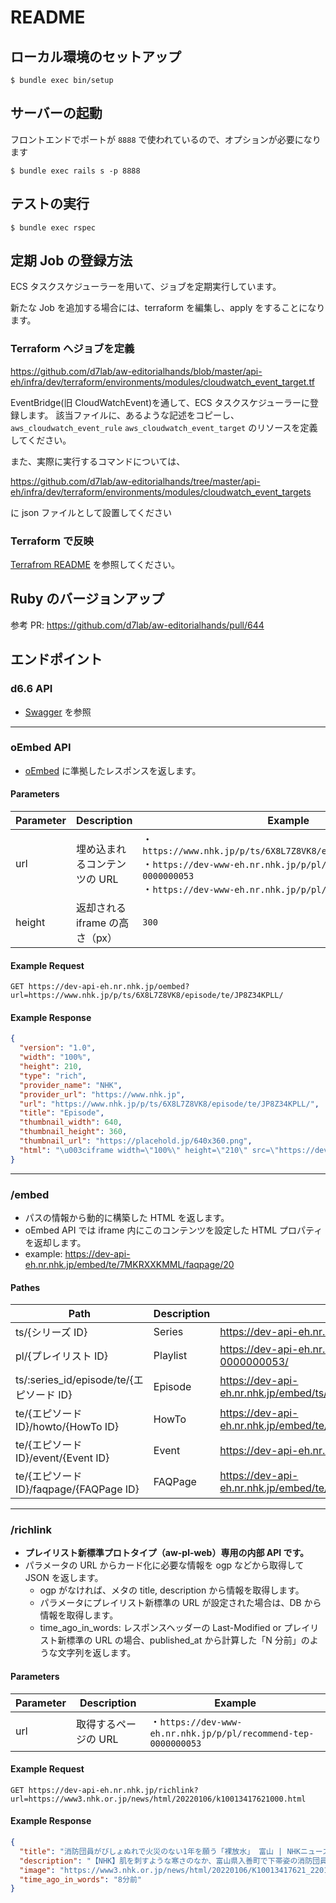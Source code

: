 # README

## ローカル環境のセットアップ

```
$ bundle exec bin/setup
```

## サーバーの起動

フロントエンドでポートが `8888` で使われているので、オプションが必要になります

```
$ bundle exec rails s -p 8888
```

## テストの実行

```
$ bundle exec rspec
```

## 定期 Job の登録方法

ECS タスクスケジューラーを用いて、ジョブを定期実行しています。

新たな Job を追加する場合には、terraform を編集し、apply をすることになります。

### Terraform へジョブを定義

https://github.com/d7lab/aw-editorialhands/blob/master/api-eh/infra/dev/terraform/environments/modules/cloudwatch_event_target.tf

EventBridge(旧 CloudWatchEvent)を通して、ECS タスクスケジューラーに登録します。
該当ファイルに、あるような記述をコピーし、 `aws_cloudwatch_event_rule` `aws_cloudwatch_event_target` のリソースを定義してください。

また、実際に実行するコマンドについては、

https://github.com/d7lab/aw-editorialhands/tree/master/api-eh/infra/dev/terraform/environments/modules/cloudwatch_event_targets

に json ファイルとして設置してください

### Terraform で反映

[Terrafrom README](https://github.com/d7lab/aw-editorialhands/blob/master/api-eh/infra/dev/terraform/README.md) を参照してください。

## Ruby のバージョンアップ

参考 PR: https://github.com/d7lab/aw-editorialhands/pull/644

## エンドポイント

### d6.6 API

- [Swagger](https://developer.nr.nhk.jp/api_doc/index.html?urls.primaryName=d6.6%20API) を参照

---

### oEmbed API

- [oEmbed](https://oembed.com/) に準拠したレスポンスを返します。

#### Parameters

| Parameter | Description                    | Example                                                                                                                                                                                    |
| --------- | ------------------------------ | ------------------------------------------------------------------------------------------------------------------------------------------------------------------------------------------ |
| url       | 埋め込まれるコンテンツの URL   | ・`https://www.nhk.jp/p/ts/6X8L7Z8VK8/episode/te/JP8Z34KPLL/`<br />・`https://dev-www-eh.nr.nhk.jp/p/pl/recommend-tep-0000000053`<br />・`https://dev-www-eh.nr.nhk.jp/p/pl/ts-WV5PLY8R43` |
| height    | 返却される iframe の高さ（px） | `300`                                                                                                                                                                                      |

#### Example Request

```example
GET https://dev-api-eh.nr.nhk.jp/oembed?url=https://www.nhk.jp/p/ts/6X8L7Z8VK8/episode/te/JP8Z34KPLL/
```

#### Example Response

```json
{
  "version": "1.0",
  "width": "100%",
  "height": 210,
  "type": "rich",
  "provider_name": "NHK",
  "provider_url": "https://www.nhk.jp",
  "url": "https://www.nhk.jp/p/ts/6X8L7Z8VK8/episode/te/JP8Z34KPLL/",
  "title": "Episode",
  "thumbnail_width": 640,
  "thumbnail_height": 360,
  "thumbnail_url": "https://placehold.jp/640x360.png",
  "html": "\u003ciframe width=\"100%\" height=\"210\" src=\"https://dev-api-eh.nr.nhk.jp/embed/ts/6X8L7Z8VK8/episode/te/JP8Z34KPLL\" style=\"border: 0;\"\u003e\u003c/iframe\u003e"
}
```

---

### /embed

- パスの情報から動的に構築した HTML を返します。
- oEmbed API では iframe 内にこのコンテンツを設定した HTML プロパティを返却します。
- example: https://dev-api-eh.nr.nhk.jp/embed/te/7MKRXXKMML/faqpage/20

#### Pathes

| Path                                     | Description | Example                                                                 |
| ---------------------------------------- | ----------- | ----------------------------------------------------------------------- |
| ts/{シリーズ ID}                         | Series      | https://dev-api-eh.nr.nhk.jp/embed/ts/6X8L7Z8VK8/                       |
| pl/{プレイリスト ID}                     | Playlist    | https://dev-api-eh.nr.nhk.jp/embed/pl/recommend-tep-0000000053/         |
| ts/:series_id/episode/te/{エピソード ID} | Episode     | https://dev-api-eh.nr.nhk.jp/embed/ts/6X8L7Z8VK8/episode/te/5LRX21QQJM/ |
| te/{エピソード ID}/howto/{HowTo ID}      | HowTo       | https://dev-api-eh.nr.nhk.jp/embed/te/G73XYP4QNL/howto/61               |
| te/{エピソード ID}/event/{Event ID}      | Event       | https://dev-api-eh.nr.nhk.jp/embed/te/7MKRXXKMML/event/1                |
| te/{エピソード ID}/faqpage/{FAQPage ID}  | FAQPage     | https://dev-api-eh.nr.nhk.jp/embed/te/7MKRXXKMML/faqpage/20             |

---

### /richlink

- **プレイリスト新標準プロトタイプ（aw-pl-web）専用の内部 API です。**
- パラメータの URL からカード化に必要な情報を ogp などから取得して JSON を返します。
  - ogp がなければ、メタの title, description から情報を取得します。
  - パラメータにプレイリスト新標準の URL が設定された場合は、DB から情報を取得します。
  - time_ago_in_words: レスポンスヘッダーの Last-Modified or プレイリスト新標準の URL の場合、published_at から計算した「N 分前」のような文字列を返します。

#### Parameters

| Parameter | Description          | Example                                                        |
| --------- | -------------------- | -------------------------------------------------------------- |
| url       | 取得するページの URL | ・`https://dev-www-eh.nr.nhk.jp/p/pl/recommend-tep-0000000053` |

#### Example Request

```
GET https://dev-api-eh.nr.nhk.jp/richlink?url=https://www3.nhk.or.jp/news/html/20220106/k10013417621000.html
```

#### Example Response

```json
{
  "title": "消防団員がびしょぬれで火災のない1年を願う「裸放水」 富山 | NHKニュース",
  "description": "【NHK】肌を刺すような寒さのなか、富山県入善町で下帯姿の消防団員たちが、びしょぬれになりながら火災のない1年を願う、恒例の「裸放…",
  "image": "https://www3.nhk.or.jp/news/html/20220106/K10013417621_2201061505_2201061510_01_03.jpg",
  "time_ago_in_words": "8分前"
}
```
